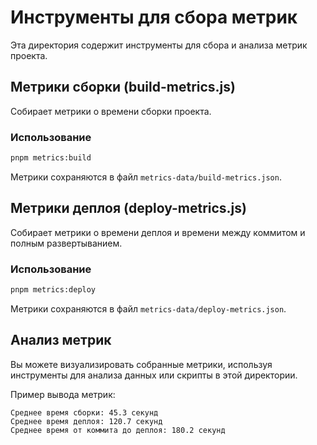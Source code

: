 # Инструменты для сбора метрик

Эта директория содержит инструменты для сбора и анализа метрик проекта.

## Метрики сборки (build-metrics.js)

Собирает метрики о времени сборки проекта.

### Использование

```bash
pnpm metrics:build
```

Метрики сохраняются в файл `metrics-data/build-metrics.json`.

## Метрики деплоя (deploy-metrics.js)

Собирает метрики о времени деплоя и времени между коммитом и полным развертыванием.

### Использование

```bash
pnpm metrics:deploy
```

Метрики сохраняются в файл `metrics-data/deploy-metrics.json`.

## Анализ метрик

Вы можете визуализировать собранные метрики, используя инструменты для анализа данных или скрипты в этой директории.

Пример вывода метрик:

```
Среднее время сборки: 45.3 секунд
Среднее время деплоя: 120.7 секунд
Среднее время от коммита до деплоя: 180.2 секунд
```
